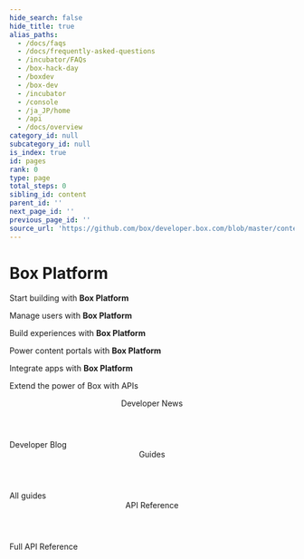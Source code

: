 ```yaml
---
hide_search: false
hide_title: true
alias_paths:
  - /docs/faqs
  - /docs/frequently-asked-questions
  - /incubator/FAQs
  - /box-hack-day
  - /boxdev
  - /box-dev
  - /incubator
  - /console
  - /ja_JP/home
  - /api
  - /docs/overview
category_id: null
subcategory_id: null
is_index: true
id: pages
rank: 0
type: page
total_steps: 0
sibling_id: content
parent_id: ''
next_page_id: ''
previous_page_id: ''
source_url: 'https://github.com/box/developer.box.com/blob/master/content/pages/index.md'
---
```


# Box Platform

<Banner>

<BannerTitle>

Start building with **Box Platform**

</BannerTitle>
<BannerTitle>

Manage users with **Box Platform**

</BannerTitle>
<BannerTitle>

Build experiences with **Box Platform**

</BannerTitle>
<BannerTitle>

Power content portals with **Box Platform**

</BannerTitle>
<BannerTitle>

Integrate apps with **Box Platform**

</BannerTitle>

Extend the power of Box with APIs

</Banner>

<Centered wide>

<Header to='/guides' centered>
Developer News

</Header>

<BlogCards >

</BlogCards>

<More to='https://medium.com/box-developer-blog' right>
Developer Blog

</More>

</Centered>

<Dark>

<Centered wide>

<Header to='/guides' centered>
Guides

</Header>

<GuideCategories >

</GuideCategories>

<More to='/guides' right>
All guides

</More>

</Centered>

</Dark>

<Centered wide>

<Header to='/reference' centered>
API Reference

</Header>

<ReferenceCategories >

</ReferenceCategories>

<More to='/reference/' right>
Full API Reference

</More>

</Centered>
